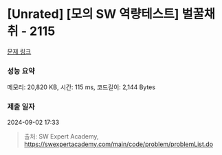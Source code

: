 # [Unrated] [모의 SW 역량테스트] 벌꿀채취 - 2115 

[문제 링크](https://swexpertacademy.com/main/code/problem/problemDetail.do?contestProbId=AV5V4A46AdIDFAWu) 

### 성능 요약

메모리: 20,820 KB, 시간: 115 ms, 코드길이: 2,144 Bytes

### 제출 일자

2024-09-02 17:33



> 출처: SW Expert Academy, https://swexpertacademy.com/main/code/problem/problemList.do